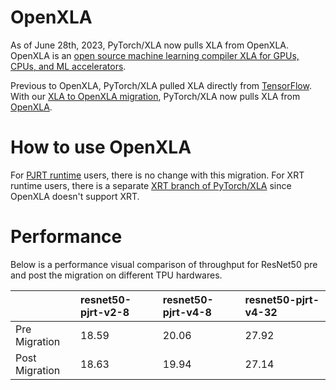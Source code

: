 # OpenXLA

As of June 28th, 2023, PyTorch/XLA now pulls XLA from OpenXLA. 
OpenXLA is an [open source machine learning compiler XLA for GPUs, CPUs, and ML accelerators](https://github.com/openxla/xla). 

Previous to OpenXLA, PyTorch/XLA pulled XLA directly from [TensorFlow](https://github.com/tensorflow/tensorflow/tree/master/tensorflow/compiler/xla). With our [XLA to OpenXLA migration](https://github.com/pytorch/xla/pull/5202), PyTorch/XLA now pulls XLA from [OpenXLA](https://github.com/openxla/xla).

# How to use OpenXLA

For [PJRT runtime](https://github.com/pytorch/xla/blob/master/docs/pjrt.md) users, there is no change with this migration. For XRT runtime users, there is a separate [XRT branch of PyTorch/XLA](https://github.com/pytorch/xla/tree/xrt) since OpenXLA doesn't support XRT.


# Performance
Below is a performance visual comparison of throughput for ResNet50 pre and post the migration on different TPU hardwares.

| | resnet50-pjrt-v2-8 | resnet50-pjrt-v4-8 | resnet50-pjrt-v4-32 |
| :------------  | :------------  | :------------  | :------------  |
| Pre Migration  | 18.59    | 20.06 | 27.92 |
| Post Migration | 18.63    | 19.94 | 27.14 |

